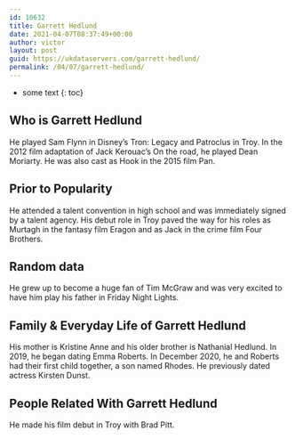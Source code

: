 ```yaml
---
id: 10632
title: Garrett Hedlund
date: 2021-04-07T08:37:49+00:00
author: victor
layout: post
guid: https://ukdataservers.com/garrett-hedlund/
permalink: /04/07/garrett-hedlund/
---
```


* some text
{: toc}


## Who is Garrett Hedlund



He played Sam Flynn in Disney&#8217;s Tron: Legacy and Patroclus in Troy. In the 2012 film adaptation of Jack Kerouac&#8217;s On the road, he played Dean Moriarty. He was also cast as Hook in the 2015 film Pan.

                
                
                
## Prior to Popularity



He attended a talent convention in high school and was immediately signed by a talent agency. His debut role in Troy paved the way for his roles as Murtagh in the fantasy film Eragon and as Jack in the crime film Four Brothers.

                
                
                
## Random data



He grew up to become a huge fan of Tim McGraw and was very excited to have him play his father in Friday Night Lights.

                
                
                
## Family & Everyday Life of Garrett Hedlund



His mother is Kristine Anne and his older brother is Nathanial Hedlund. In 2019, he began dating Emma Roberts. In December 2020, he and Roberts had their first child together, a son named Rhodes. He previously dated actress Kirsten Dunst. 

                
                
                
## People Related With Garrett Hedlund



He made his film debut in Troy with Brad Pitt.

                
              
            
          
          
          